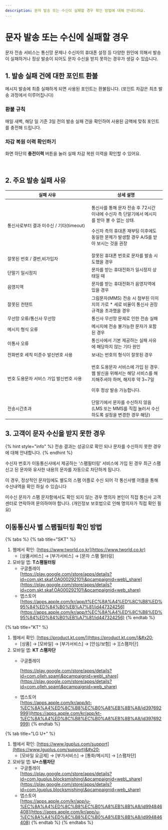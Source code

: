```yaml
---
description: 문자 발송 또는 수신이 실패할 경우 확인 방법에 대해 안내드려요.
---
```


# 문자 발송 또는 수신에 실패할 경우

문자 전송 서비스는 통신망 문제나 수신자의 휴대폰 설정 등 다양한 원인에 의해서 발송이 실패하거나 정상 발송이 되어도 문자 수신을 받지 못하는 경우가 생길 수 있습니다.

## 1. 발송 실패 건에 대한 포인트 환불

메시지 발송에 최종 실패하게 되면 사용된 포인트는 환불됩니다. (포인트 차감은 최초 발송 과정에서 이루어집니다)

### 환불 규칙

매일 새벽, 해당 일 기준 3일 전의 발송 실패 건을 확인하여 사용된 금액에 맞춰 포인트를 충전해 드립니다.

### 차감 복원 이력 확인하기

화면 하단의 **충전이력** 버튼을 눌러 실패 차감 복원 이력을 확인할 수 있어요.

<div data-full-width="false"><figure><img src="../../.gitbook/assets/차감복원이력 (1).png" alt=""><figcaption></figcaption></figure></div>

## 2. 주요 발송 실패 사유

<table><thead><tr><th width="255">실패 사유</th><th>상세 설명</th></tr></thead><tbody><tr><td>통신사로부터 결과 미수신 / 기타(timeout)</td><td><p>통신사를 통해 문자 전송 후 72시간 이내에 수신자 측 단말기에서 메시지를 받아 볼 수 없는 상태. </p><p>수신자 측의 휴대폰 재부팅 이후에도 동일한 문제가 발생할 경우 A/S를 받아 보시는 것을 권장</p></td></tr><tr><td>잘못된 번호 / 결번,비가입자</td><td>잘못된 휴대폰 번호로 문자를 발송 시도했을 경우</td></tr><tr><td>단말기 일시정지</td><td>문자를 받는 휴대전화가 일시정지 상태일 때</td></tr><tr><td>음영지역</td><td>문자를 받는 휴대전화가 음영지역에 있을 경우</td></tr><tr><td>잘못된 컨텐트</td><td>그림문자(MMS) 전송 시 첨부된 이미지의 가로 * 세로 비율이 통신사 권장 규격을 초과했을 경우</td></tr><tr><td>무선망 오류/통신사 무선망</td><td>통신사 무선망 문제로 인한 전송 실패</td></tr><tr><td>메시지 형식 오류</td><td>메시지에 전송 불가능한 문자가 포함된 경우</td></tr><tr><td>이통사 오류</td><td>통신사에서 기본 제공하는 실패 사유에 해당하지 않는 기타 원인</td></tr><tr><td>전화번호 세칙 미준수 발신번호 사용</td><td>보내는 번호의 형식이 잘못된 경우</td></tr><tr><td>번호 도용문자 서비스 가입 발신번호 사용</td><td><p>번호 도용문자 서비스에 가입 된 경우.<br>웹 발신을 위해서는 해당 서비스를 해지해주셔야 하며, 해지후 약 3~7일 </p><p>이후 정상 발송 가능합니다.</p></td></tr><tr><td>전송시간초과</td><td>단말기에서 문자를 수신하지 않음<br>(LMS 또는 MMS를 직접 눌러서 수신하도록 설정을 변경한 경우 해당)</td></tr></tbody></table>



## 3. 고객이 문자 수신을 받지 못한 경우

{% hint style="info" %}
전송 결과는 성공으로 확인 되나 문자를 수신하지 못한 경우에 대해 안내합니다.
{% endhint %}

수신자 번호가 이동통신사에서 제공하는 ‘스팸필터링’ 서비스에 가입 된 경우 최근 스팸 신고 된 문자와 유사한 내용의 문자를 자동으로 차단하게 됩니다.

이 경우, 정상적인 문자임에도 별도의 스팸 어플로 수신 되어 각 통신사별 어플을 통해 수신내역을 확인 하실 수 있습니다

미수신 문자가 스팸 문자함에서도 확인 되지 않는 경우 명의자 본인이 직접 통신사 고객센터로 연락하여 문의하여야 합니다. (개인정보 보호법으로 인해 명의자가 직접 확인 필요)

## 이동통신사 별 스팸필터링 확인 방법

{% tabs %}
{% tab title="SKT" %}
1. 웹에서 확인: [https://www.tworld.co.kr](https://www.tworld.co.kr)
   * \[상품서비스] → \[부가서비스] → \[문자 스팸 필터링]
2. 모바일 앱: **T스팸필터링**
   * 구글플레이\
     [https://play.google.com/store/apps/details?id=com.skt.skaf.OA000292101\&pcampaignid=web\_share](https://play.google.com/store/apps/details?id=com.skt.skaf.OA000292101\&pcampaignid=web_share)
   * 앱스토어[https://apps.apple.com/kr/app/t%EC%8A%A4%ED%8C%B8%ED%95%84%ED%84%B0%EB%A7%81/id447324256](https://apps.apple.com/kr/app/t%EC%8A%A4%ED%8C%B8%ED%95%84%ED%84%B0%EB%A7%81/id447324256)
{% endtab %}

{% tab title="KT" %}
1. 웹에서 확인: [https://product.kt.com/](https://product.kt.com/)&#x20;
   * \[상품] → \[모바일] → \[부가서비스] → \[안심/보험] → ]\[스팸차단]
2. 모바일 앱: **KT 스팸차단**
   *   구글플레이

       [https://play.google.com/store/apps/details?id=com.olleh.spam\&pcampaignid=web\_share](https://play.google.com/store/apps/details?id=com.olleh.spam\&pcampaignid=web_share)
   * 앱스토어\
     [https://apps.apple.com/kr/app/kt-%EC%8A%A4%ED%8C%B8%EC%B0%A8%EB%8B%A8/id397692999](https://apps.apple.com/kr/app/kt-%EC%8A%A4%ED%8C%B8%EC%B0%A8%EB%8B%A8/id397692999)
{% endtab %}

{% tab title="LG U+" %}
1. 웹에서 확인: [https://www.lguplus.com/support](https://www.lguplus.com/support)&#x20;
   * \[모바일 요금제] → \[부가서비스] → \[통화/메시지] → \[스팸차단]
2. 모바일 앱: **U+스팸차단**
   * 구글플레이\
     [https://play.google.com/store/apps/details?id=com.lguplus.blocksmishing\&pcampaignid=web\_share](https://play.google.com/store/apps/details?id=com.lguplus.blocksmishing\&pcampaignid=web_share)
   * 앱스토어\
     [https://apps.apple.com/kr/app/u-%EC%8A%A4%ED%8C%B8%EC%B0%A8%EB%8B%A8/id994846408](https://apps.apple.com/kr/app/u-%EC%8A%A4%ED%8C%B8%EC%B0%A8%EB%8B%A8/id994846408)
{% endtab %}
{% endtabs %}

